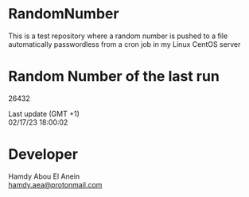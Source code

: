 # RandomNumber    
This is a test repository where a random number is pushed to a file automatically passwordless from a cron job in my Linux CentOS server    
# Random Number of the last run   
26432
      
Last update (GMT +1)    
02/17/23 18:00:02
# Developer    
Hamdy Abou El Anein   
hamdy.aea@protonmail.com
